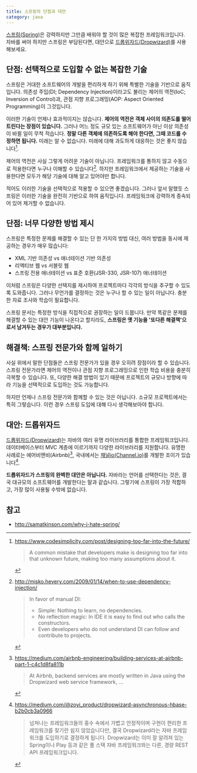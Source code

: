 ```yaml
---
title: 스프링의 단점과 대안
category: java
---
```


[스프링(Spring)][spring]은 강력하지만 그만큼 배워야 할 것이 많은 복잡한 프레임워크입니다. 자바를 써야 하지만 스프링은 부담된다면, 대안으로 [드롭위자드(Dropwizard)][dropwizard]를 사용해보세요.

[spring]: https://spring.io/

[dropwizard]: https://www.dropwizard.io/

## 단점: 선택적으로 도입할 수 없는 복잡한 기술

스프링은 거대한 소프트웨어의 개발을 편리하게 하기 위해 특별한 기술을 기반으로 움직입니다. 의존성 주입(DI; Dependency Injection)이라고도 불리는 제어의 역전(IoC; Inversion of Control)과, 관점 지향 프로그래밍(AOP: Aspect Oriented Programming)이 그것입니다.

이러한 기술이 언제나 효과적이지는 않습니다. **제어의 역전은 객체 사이의 의존도를 떨어트린다는 장점이 있습니다.** 그러나 어느 정도 규모 있는 소프트웨어가 아닌 이상 의존성이 바뀔 일이 무척 적습니다. **정말 다른 객체에 의존하도록 해야 한다면, 그때 코드를 수정하면 됩니다.** 미래는 알 수 없습니다. 미래에 대해 과도하게 대응하는 것은 좋지 않습니다[^designing-too-far].

[^designing-too-far]: <https://www.codesimplicity.com/post/designing-too-far-into-the-future/>

    > A common mistake that developers make is designing too far into that unknown future, making too many assumptions about it.

제어의 역전은 사실 그렇게 어려운 기술이 아닙니다. 프레임워크를 통하지 않고 수동으로 적용한다면 누구나 이해할 수 있습니다[^manual-di]. 하지만 프레임워크에서 제공하는 기술을 사용한다면 모두가 해당 기술에 대해 알고 있어야만 합니다.

[^manual-di]: <http://misko.hevery.com/2009/01/14/when-to-use-dependency-injection/>

    > In favor of manual DI:
    > - Simple: Nothing to learn, no dependencies.
    > - No reflection magic: In IDE it is easy to find out who calls the constructors.
    > - Even developers who do not understand DI can follow and contribute to projects.

적어도 이러한 기술을 선택적으로 적용할 수 있으면 좋겠습니다. 그러나 앞서 말했듯 스프링은 이러한 기술을 완전히 기반으로 하여 움직입니다. 프레임워크에 강력하게 종속되어 있어 제거할 수 없습니다.

## 단점: 너무 다양한 방법 제시

스프링은 특정한 문제를 해결할 수 있는 단 한 가지의 방법 대신, 여러 방법을 동시에 제공하는 경우가 매우 많습니다:

- XML 기반 의존성 vs 애너테이션 기반 의존성
- 리액티브 웹 vs 서블릿 웹
- 스프링 전용 애너테이션 vs 표준 호환(JSR-330, JSR-107) 애너테이션

이처럼 스프링은 다양한 선택지를 제시하여 프로젝트마다 각각의 방식을 추구할 수 있도록 도와줍니다. 그러나 무언가를 결정하는 것은 누구나 할 수 있는 일이 아닙니다. 충분한 자료 조사와 학습이 필요합니다.

스프링 문서는 특정한 방식을 직접적으로 권장하는 일이 드뭅니다. 만약 똑같은 문제를 해결할 수 있는 대안 기능이 나온다고 할지라도, **스프링은 옛 기능을 '또다른 해결책'으로서 남겨두는 경우가 대부분입니다.**

## 해결책: 스프링 전문가와 함께 일하기

사실 위에서 말한 단점들은 스프링 전문가가 있을 경우 오히려 장점이라 할 수 있습니다. 스프링 전문가라면 제어의 역전이나 관점 지향 프로그래밍으로 인한 학습 비용을 충분히 극복할 수 있습니다. 또, 다양한 해결 방법이 있기 때문에 프로젝트의 규모나 방향에 따라 기능을 선택적으로 도입하는 것도 가능합니다.

하지만 언제나 스프링 전문가와 함께할 수 있는 것은 아닙니다. 소규모 프로젝트에서는 특히 그렇습니다. 이런 경우 스프링 도입에 대해 다시 생각해보아야 합니다.

## 대안: 드롭위자드

[드롭위자드(Dropwizard)][dropwizard]는 자바의 여러 유명 라이브러리를 통합한 프레임워크입니다. 데이터베이스부터 MVC 계층에 이르기까지 다양한 라이브러리를 지원합니다. 유명한 사례로는 에어비앤비(Airbnb)[^in-airbnb], 국내에서는 [채널io(Channel.io)][channelio]를 개발한 조이가 있습니다[^in-zoyi].

[^in-airbnb]: <https://medium.com/airbnb-engineering/building-services-at-airbnb-part-1-c4c1d8fa811b>

    > At Airbnb, backend services are mostly written in Java using the Dropwizard web service framework, ...

[channelio]: https://channel.io/

[^in-zoyi]: <https://medium.com/@zoyi_product/dropwizard-asynchronous-hbase-b2b0cb3a0966>

    > 넘쳐나는 프레임워크들의 홍수 속에서 가볍고 안정적이며 구현이 편리한 프레임워크를 찾기란 쉽지 않았습니다만, 결국 Dropwizard라는 자바 프레임워크를 도입하기로 결정하게 됩니다. Dropwizard는 이미 잘 알려져 있는 Spring이나 Play 등과 같은 풀 스택 자바 프레임워크와는 다른, 경량 REST API 프레임워크입니다.

**드롭위자드가 스프링의 완벽한 대안은 아닙니다.** 자바라는 언어를 선택한다는 것은, 결국 대규모의 소프트웨어를 개발한다는 말과 같습니다. 그렇기에 스프링이 가장 적합하고, 가장 많이 사용될 수밖에 없습니다.

## 참고

- http://samatkinson.com/why-i-hate-spring/
